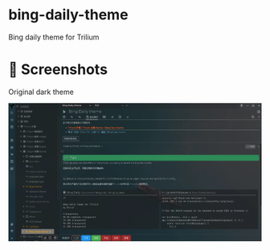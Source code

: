 # bing-daily-theme
Bing daily theme for Trilium

# 📸 Screenshots

Original dark theme

![shot1](docs/screenshot%201.webp)